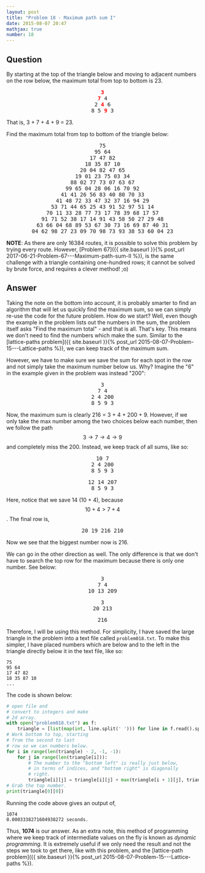 ```yaml
---
layout: post
title: "Problem 18 - Maximum path sum I"
date: 2015-08-07 20:47
mathjax: true
number: 18
---
```


## Question

By starting at the top of the triangle below and moving to adjacent numbers on the row below, the maximum total from top to bottom is 23.

<pre style="text-align:center">
<span style="color:red"><b>3</b></span>
<span style="color:red"><b>7</b></span> 4
2 <span style="color:red"><b>4</b></span> 6
8 5 <span style="color:red"><b>9</b></span> 3
</pre>

That is, 3 + 7 + 4 + 9 = 23.

Find the maximum total from top to bottom of the triangle below:

<pre style="text-align:center">
75
95 64
17 47 82
18 35 87 10
20 04 82 47 65
19 01 23 75 03 34
88 02 77 73 07 63 67
99 65 04 28 06 16 70 92
41 41 26 56 83 40 80 70 33
41 48 72 33 47 32 37 16 94 29
53 71 44 65 25 43 91 52 97 51 14
70 11 33 28 77 73 17 78 39 68 17 57
91 71 52 38 17 14 91 43 58 50 27 29 48
63 66 04 68 89 53 67 30 73 16 69 87 40 31
04 62 98 27 23 09 70 98 73 93 38 53 60 04 23
</pre>

**NOTE**: As there are only 16384 routes, it is possible to solve this problem by trying every route. However, [Problem 67]({{ site.baseurl }}{% post_url 2017-06-21-Problem-67---Maximum-path-sum-II %}), is the same challenge with a triangle containing one-hundred rows; it cannot be solved by brute force, and requires a clever method! ;o)

## Answer

Taking the note on the bottom into account, it is probably smarter to find an algorithm that will let us quickly find the maximum sum, so we can simply re-use the code for the future problem. How do we start? Well, even though the example in the problem lists out the numbers in the sum, the problem itself asks "Find the maximum total" - and that is all. That's key. This means we don't need to find the numbers which make the sum. Similar to the [lattice-paths problem]({{ site.baseurl }}{% post_url 2015-08-07-Problem-15---Lattice-paths %}), we can keep track of the maximum sum.

However, we have to make sure we save the sum for each spot in the row and not simply take the maximum number below us. Why? Imagine the "6" in the example given in the problem was instead "200":

<pre style="text-align:center">
3
7 4
2 4 200
8 5 9 3
</pre>

Now, the maximum sum is clearly 216 = 3 + 4 + 200 + 9. However, if we only take the max number among the two choices below each number, then we follow the path $$3\rightarrow 7\rightarrow 4\rightarrow 9$$ and completely miss the 200. Instead, we keep track of all sums, like so:

<pre style="text-align:center">
10 7
2 4 200
8 5 9 3
</pre>

<pre style="text-align:center">
12 14 207
8 5 9 3
</pre>

Here, notice that we save 14 (10 + 4), because $$10 + 4 > 7 + 4$$. The final row is,

<pre style="text-align:center">
20 19 216 210
</pre>

Now we see that the biggest number now is 216.

We can go in the other direction as well. The only difference is that we don't have to search the top row for the maximum because there is only one number. See below:

<pre style="text-align:center">
3
7 4
10 13 209
</pre>

<pre style="text-align:center">
3
20 213
</pre>

<pre style="text-align:center">
216
</pre>

Therefore, I will be using this method. For simplicity, I have saved the large triangle in the problem into a text file called `problem018.txt`. To make this simpler, I have placed numbers which are below and to the left in the triangle directly below it in the text file, like so:

```
75
95 64
17 47 82
18 35 87 10
...
```

The code is shown below:

```python
# open file and
# convert to integers and make
# 2d array.
with open("problem018.txt") as f:
    triangle = [list(map(int, line.split(' '))) for line in f.read().splitlines()]
# Work bottom to top, starting
# from the second to last
# row so we can numbers below.
for i in range(len(triangle) - 2, -1, -1):
    for j in range(len(triangle[i])):
        # The number to the "bottom left" is really just below,
        # in terms of indices, and "bottom right" is diagonally
        # right.
        triangle[i][j] = triangle[i][j] + max(triangle[i + 1][j], triangle[i + 1][j + 1])
# Grab the top number.
print(triangle[0][0])
```

Running the code above gives an output of,

```
1074
0.0003338271604938272 seconds.
```

Thus, **1074** is our answer. As an extra note, this method of programming where we keep track of intermediate values on the fly is known as *dynamic programming*. It is extremely useful if we only need the result and not the steps we took to get there, like with this problem, and the [lattice-path problem]({{ site.baseurl }}{% post_url 2015-08-07-Problem-15---Lattice-paths %}).